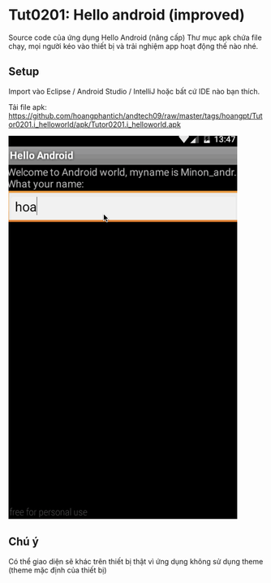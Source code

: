 Tut0201: Hello android (improved)
==========================

Source code của ứng dụng Hello Android (nâng cấp)
Thư mục apk chứa file chạy, mọi người kéo vào thiết bị và trải nghiệm app hoạt động thế nào nhé.

## Setup
Import vào Eclipse / Android Studio / IntelliJ hoặc bất cứ IDE nào bạn thích.

Tải file apk: https://github.com/hoangphantich/andtech09/raw/master/tags/hoangpt/Tutor0201.i_helloworld/apk/Tutor0201.i_helloworld.apk

![](https://raw.githubusercontent.com/hoangphantich/andtech09/master/tags/hoangpt/Tutor0201.i_helloworld/apk/Tutor0201.i_helloandroid.gif)

## Chú ý
Có thể giao diện sẽ khác trên thiết bị thật vì ứng dụng không sử dụng theme (theme mặc định của thiết bị)
